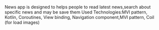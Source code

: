 News app is designed to helps people to read latest news,search about specific news and may be save them
Used Technologies:MVI pattern, Kotlin, Coroutines, View binding, Navigation component,MVI pattern, Coil (for load images)






